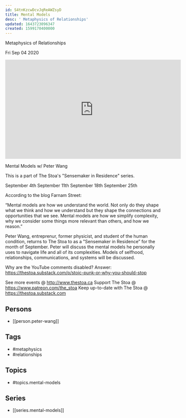 ```yaml
---
id: S4tnKzcwDcvJqReAWZsyD
title: Mental Models
desc: ' Metaphysics of Relationships'
updated: 1643723096347
created: 1599170400000
---
```



 Metaphysics of Relationships

Fri Sep 04 2020

<iframe width="560" height="315" src="https://www.youtube.com/embed/HYYGEc5vKCI" title="Mental Models: Metaphysics of Relationships w/ Peter Wang. September 18th, 2020" frameborder="0" allow="accelerometer; autoplay; clipboard-write; encrypted-media; gyroscope; picture-in-picture" allowfullscreen ></iframe>

Mental Models w/ Peter Wang

This is a part of The Stoa's "Sensemaker in Residence" series. 

September 4th
September 11th
September 18th
September 25th

According to the blog Farnam Street:

“Mental models are how we understand the world. Not only do they shape what we think and how we understand but they shape the connections and opportunities that we see. Mental models are how we simplify complexity, why we consider some things more relevant than others, and how we reason.”

Peter Wang, entreprenur, former physicist, and student of the human condition, returns to The Stoa to as a "Sensemaker in Residence” for the month of September. Peter will discuss the mental models he personally uses to navigate life and all of its complexities. Models of selfhood, relationships, communications, and systems will be discussed.

Why are the YouTube comments disabled? Answer: https://thestoa.substack.com/p/stoic-punk-or-why-you-should-stop

See more events @ http://www.thestoa.ca
Support The Stoa @ https://www.patreon.com/the_stoa
Keep up-to-date with The Stoa @ https://thestoa.substack.com

## Persons

- [[person.peter-wang]]

## Tags

- #metaphysics
- #relationships

## Topics

- #topics.mental-models

## Series

- [[series.mental-models]]

